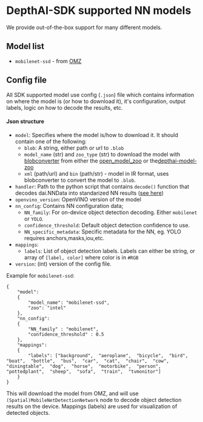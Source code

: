 # DepthAI-SDK supported NN models

We provide out-of-the-box support for many different models.

## Model list

- `mobilenet-ssd` - from [OMZ](https://docs.openvino.ai/latest/omz_models_model_mobilenet_ssd.html)

## Config file

All SDK supported model use config (`.json`) file which contains information on where the model is (or how to download it), it's configuration, output labels, logic on how to decode the results, etc.

#### Json structure

- `model`: Specifies where the model is/how to download it. It should contain one of the following:
  - `blob`: A string, either path or url to `.blob`
  - `model_name` (str) and `zoo_type` (str) to download the model with [blobconverter](https://github.com/luxonis/blobconverter) from either the [open_model_zoo](https://github.com/openvinotoolkit/open_model_zoo) or the[depthai-model-zoo](https://github.com/luxonis/depthai-model-zoo)
  - `xml` (path/url) and `bin` (path/str) - model in IR format, uses blobconverter to convert the model to `.blob`.
- `handler`: Path to the python script that contains `decode()` function that decodes dai.NNData into standarized NN results ([see here](../classes/nn_results.py))
- `openvino_version`: OpenVINO version of the model
- `nn_config`: Contains NN configuration data;
  - `NN_family`: For on-device object detection decoding. Either `mobilenet` or `YOLO`.
  - `confidence_threshold`: Default object detection confidence to use.
  - `NN_specific_metadata`: Specific metadata for the NN, eg. YOLO requires anchors,masks,iou,etc.
- `mappings`:
  - `labels`: List of object detection labels. Labels can either be string, or array of `[label, color]` where color is in `#RGB`
- `version`: (int) version of the config file.

Example for `mobilenet-ssd`:
```
{
    "model":
    {
        "model_name": "mobilenet-ssd",
        "zoo": "intel"
    },
    "nn_config":
    {
        "NN_family" : "mobilenet",
        "confidence_threshold" : 0.5
    },
    "mappings":
    {
        "labels": ["background",  "aeroplane",  "bicycle",  "bird",  "boat",  "bottle",  "bus",  "car",  "cat",  "chair",  "cow",  "diningtable",  "dog",  "horse",  "motorbike",  "person",  "pottedplant",  "sheep",  "sofa",  "train",  "tvmonitor"]
    }
}
```

This will download the model from OMZ, and will use `(Spatial)MobileNetDetectionNetwork` node to decode object detection results on the device. Mappings (labels) are used for visualization of detected objects.